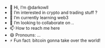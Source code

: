 - 👋 Hi, I’m @darkowll 
- 👀 I’m interested in crypto and trading stuff ?
- 🌱 I’m currently learning web3 
- 💞️ I’m looking to collaborate on  ..
- 📫 How to reach me here 
- 😄 Pronouns: ...
- ⚡ Fun fact: bitcoin gonna take over the world!

<!---
darkowll/darkowll is a ✨ special ✨ repository because its `README.md` (this file) appears on your GitHub profile.
You can click the Preview link to take a look at your changes.
--->
